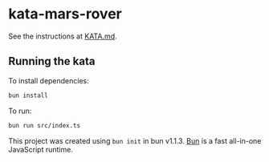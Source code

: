 # kata-mars-rover

See the instructions at [KATA.md](./KATA.md).

## Running the kata

To install dependencies:

```bash
bun install
```

To run:

```bash
bun run src/index.ts
```

This project was created using `bun init` in bun v1.1.3. [Bun](https://bun.sh) is a fast all-in-one JavaScript runtime.

